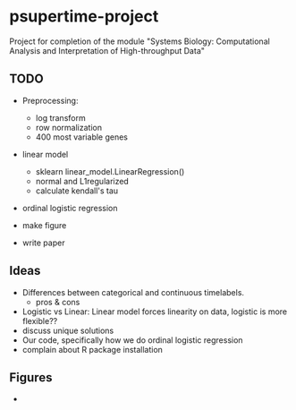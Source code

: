 # psupertime-project
Project for completion of the module "Systems Biology: Computational Analysis and Interpretation of High-throughput Data"

## TODO
- Preprocessing:
  + log transform
  + row normalization
  + 400 most variable genes
  
- linear model
  + sklearn linear_model.LinearRegression()
  + normal and L1regularized
  + calculate kendall's tau
  
- ordinal logistic regression
  
- make figure

- write paper

## Ideas
- Differences between categorical and continuous timelabels.
  + pros & cons
- Logistic vs Linear: Linear model forces linearity on data, logistic is more flexible??
- discuss unique solutions
- Our code, specifically how we do ordinal logistic regression
- complain about R package installation

## Figures
- 